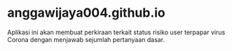# anggawijaya004.github.io

Aplikasi ini akan membuat perkiraan terkait status risiko user terpapar virus Corona dengan menjawab sejumlah pertanyaan dasar.
